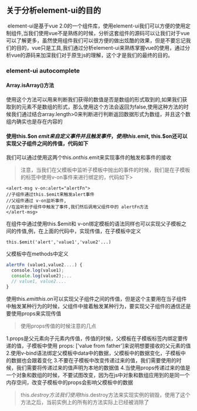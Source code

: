 ## 关于分析element-ui的目的
  element-ui是基于vue 2.0的一个组件库，使用element-ui我们可以方便的使用定制组件,当我们使用vue不是熟练的时候，分析这套组件的源码可以让我们对于vue可以了解更多，虽然使用组件我们可以很方便的做出炫酷的效果，但是不要忘记我们的目的，vue只是工具,我们通过分析element-ui来熟练掌握vue的使用，通过分析vue的源码来加深我们对于原生js的理解，这个才是我们的最终的目的。
### element-ui  autocomplete
#### Array.isArray()方法
使用这个方法可以用来判断我们获得的数值是否是数组的形式取到的,如果我们获取到的元素不是数组的形式，那么使用这个方法会返回为false,使用这种方法的时候我们通过结合array.length>0来判断进行判断返回数据形式为数组，并且这个数组内确实也是存在内容的
#### 使用this.$on  $emit 来自定义事件并且触发事件，使用this.$emit, this.$on还可以实现父子组件之间的传值，代码如下
我们可以通过使用这两个this.$on this.$emit来实现事件的触发和事件的接收
>注意，当我们在父模板中监听子模板中抛出的事件的时候，我们是在子模板的标签中使用v-on事件来进行绑定的，代码如下>
```
<alert-msg v-on:alert="alertFn">
//子组件通过this.$emit来触发alert事件
//父组件通过 v-on监听事件,
//在监听到子组件中触发了事件,我们然后调用父组件中的 alertFn方法
</alert-msg>
```
在组件中通过使用this.$emit和 v-on绑定模板的语法同样也可以实现父子模板之间的传值,例，在上面的代码中，实现传值，在子模板中定义
```
this.$emit('alert','value1','value2'...)
```
父模板中在methods中定义

```javascript
alertFn (value1,value2....) {
  console.log(value1);
  console.log(value2);...
  // value1, value2....
}
```

使用this.$emit this.$on可以实现父子组件之间的传值，但是这个主要用在当子组件中触发某种行为的时候，父组件中接着触发某种行为，要实现父子组件的通信还是要使用props来实现传值
>使用props传值的时候注意的几点
>
1.props是父元素向子元素内传值，传值的时候，父模板在子模板标签内绑定要传递的值，子模板中使用 props: ['value from father']来说明想要接收的父元素的值
2.使用v-bind语法绑定父模板中data中的数据，父模板中的数据变化，子模板中的数据也会跟着变化
3.不要在子模板中改变传递过来的值，我们需要使用的时候，我们需要将传递过来的值声明为本地的数据值
4.当使用props传递过来的值是一个对象和数组的时候，不要试图改变，因为在js中对象和数组应用到的是同一个内存空间，改变子模板中的props会影响父模板中的数据


> this.$destroy方法
 我们使用this.$destroy方法来实现实例的销毁，使用了这个方法之后，当前实例上的所有的方法实际上已经被消除了
>


